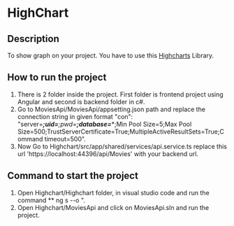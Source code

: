 # HighChart

## Description

To show graph on your project. You have to use this [Highcharts](https://www.highcharts.com/?_gl=1*lr518r*_up*MQ..&gclid=EAIaIQobChMInc2H_PHkiAMVHaODBx1lsgecEAAYASAAEgKsLvD_BwE) Library.

## How to run the project
1. There is 2 folder inside the project. First folder is frontend project using Angular and second is backend folder in c#.
2. Go to MoviesApi/MoviesApi/appsetting.json path and replace the connection string in given format "con": "server=***;uid=****;pwd=****;database=****;Min Pool Size=5;Max Pool Size=500;TrustServerCertificate=True;MultipleActiveResultSets=True;Command timeout=500".
3. Now Go to Highchart/src/app/shared/services/api.service.ts replace this url 'https://localhost:44396/api/Movies' with your backend url.

## Command to start the project
1. Open Highchart/Highchart folder, in visual studio code and run the command ** ng s --o ".
2. Open Highchart/MoviesApi and click on MoviesApi.sln and run the project.
